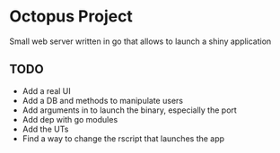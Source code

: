 # Octopus Project

Small web server written in go that allows to launch a shiny application

## TODO 

- Add a real UI
- Add a DB and methods to manipulate users
- Add arguments in to launch the binary, especially the port
- Add dep with go modules
- Add the UTs
- Find a way to change the rscript that launches the app
